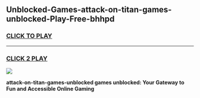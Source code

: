 
## Unblocked-Games-attack-on-titan-games-unblocked-Play-Free-bhhpd
<h3>
<a href="https://premium76.site?title=attack-on-titan-games-unblocked&ref=17A">CLICK TO PLAY</a></h3>
<hr>

<h3>
<a href="https://premium76.site?title=attack-on-titan-games-unblocked&ref=17A">CLICK 2 PLAY</a>
  
</h3>

<a href="https://premium76.site?title=attack-on-titan-games-unblocked&ref=17A"><img src="https://clearcache.store/games.png"></a>


**attack-on-titan-games-unblocked games unblocked: Your Gateway to Fun and Accessible Online Gaming**
